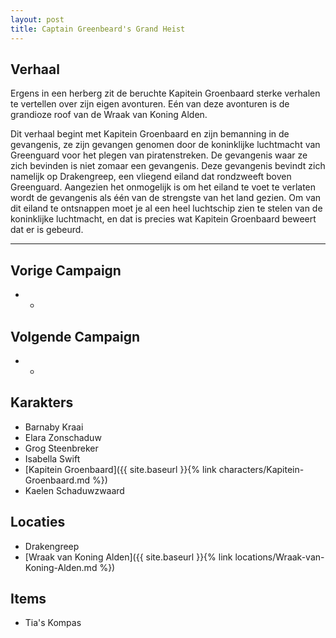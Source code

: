 ```yaml
---
layout: post
title: Captain Greenbeard's Grand Heist
---
```


## Verhaal
Ergens in een herberg zit de beruchte Kapitein Groenbaard sterke verhalen te vertellen over zijn eigen avonturen. Eén van deze avonturen is de grandioze roof van de Wraak van Koning Alden.

Dit verhaal begint met Kapitein Groenbaard en zijn bemanning in de gevangenis, ze zijn gevangen genomen door de koninklijke luchtmacht van Greenguard voor het plegen van piratenstreken. De gevangenis waar ze zich bevinden is niet zomaar een gevangenis. Deze gevangenis bevindt zich namelijk op Drakengreep, een vliegend eiland dat rondzweeft boven Greenguard. Aangezien het onmogelijk is om het eiland te voet te verlaten wordt de gevangenis als één van de strengste van het land gezien. Om van dit eiland te ontsnappen moet je al een heel luchtschip zien te stelen van de koninklijke luchtmacht, en dat is precies wat Kapitein Groenbaard beweert dat er is gebeurd.

---

## Vorige Campaign
* -

## Volgende Campaign
* -

## Karakters
* Barnaby Kraai
* Elara Zonschaduw
* Grog Steenbreker
* Isabella Swift
* [Kapitein Groenbaard]({{ site.baseurl }}{% link characters/Kapitein-Groenbaard.md %})
* Kaelen Schaduwzwaard

## Locaties
* Drakengreep
* [Wraak van Koning Alden]({{ site.baseurl }}{% link locations/Wraak-van-Koning-Alden.md %})

## Items
* Tia's Kompas